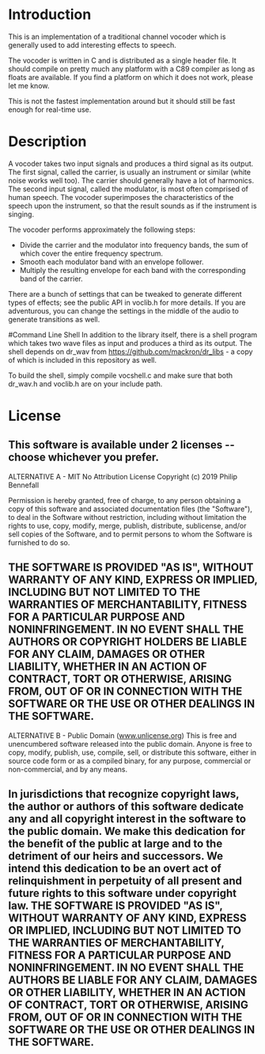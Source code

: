 # Introduction
This is an implementation of a traditional channel vocoder which is generally used to add interesting effects to speech.


The vocoder is written in C and is distributed as a single header file. It should compile on pretty much any platform with a C89 compiler as long as floats are available. If you find a platform on which it does not work, please let me know.


This is not the fastest implementation around but it should still be fast enough for real-time use.

# Description
A vocoder takes two input signals and produces a third signal as its output. The first signal, called the carrier, is usually an instrument or similar (white noise works well too). The carrier should generally have a lot of harmonics. The second input signal, called the modulator, is most often comprised of human speech. The vocoder superimposes the characteristics of the speech upon the instrument, so that the result sounds as if the instrument is singing.


The vocoder performs approximately the following steps:
* Divide the carrier and the modulator into frequency bands, the sum of which cover the entire frequency spectrum.
* Smooth each modulator band with an envelope follower.
* Multiply the resulting envelope for each band with the corresponding band of the carrier.


There are a bunch of settings that can be tweaked to generate different types of effects; see the public API in voclib.h for more details. If you are adventurous, you can change the settings in the middle of the audio to generate transitions as well.

#Command Line Shell
In addition to the library itself, there is a shell program which takes two wave files as input and produces a third as its output. The shell depends on dr_wav from https://github.com/mackron/dr_libs - a copy of which is included in this repository as well.


To build the shell, simply compile vocshell.c and make sure that both dr_wav.h and voclib.h are on your include path.

# License
This software is available under 2 licenses -- choose whichever you prefer.
------------------------------------------------------------------------------
ALTERNATIVE A - MIT No Attribution License
Copyright (c) 2019 Philip Bennefall

Permission is hereby granted, free of charge, to any person obtaining a copy of
this software and associated documentation files (the "Software"), to deal in
the Software without restriction, including without limitation the rights to
use, copy, modify, merge, publish, distribute, sublicense, and/or sell copies
of the Software, and to permit persons to whom the Software is furnished to do
so.

THE SOFTWARE IS PROVIDED "AS IS", WITHOUT WARRANTY OF ANY KIND, EXPRESS OR
IMPLIED, INCLUDING BUT NOT LIMITED TO THE WARRANTIES OF MERCHANTABILITY,
FITNESS FOR A PARTICULAR PURPOSE AND NONINFRINGEMENT. IN NO EVENT SHALL THE
AUTHORS OR COPYRIGHT HOLDERS BE LIABLE FOR ANY CLAIM, DAMAGES OR OTHER
LIABILITY, WHETHER IN AN ACTION OF CONTRACT, TORT OR OTHERWISE, ARISING FROM,
OUT OF OR IN CONNECTION WITH THE SOFTWARE OR THE USE OR OTHER DEALINGS IN THE
SOFTWARE.
------------------------------------------------------------------------------
ALTERNATIVE B - Public Domain (www.unlicense.org)
This is free and unencumbered software released into the public domain.
Anyone is free to copy, modify, publish, use, compile, sell, or distribute this
software, either in source code form or as a compiled binary, for any purpose,
commercial or non-commercial, and by any means.

In jurisdictions that recognize copyright laws, the author or authors of this
software dedicate any and all copyright interest in the software to the public
domain. We make this dedication for the benefit of the public at large and to
the detriment of our heirs and successors. We intend this dedication to be an
overt act of relinquishment in perpetuity of all present and future rights to
this software under copyright law.
THE SOFTWARE IS PROVIDED "AS IS", WITHOUT WARRANTY OF ANY KIND, EXPRESS OR
IMPLIED, INCLUDING BUT NOT LIMITED TO THE WARRANTIES OF MERCHANTABILITY,
FITNESS FOR A PARTICULAR PURPOSE AND NONINFRINGEMENT. IN NO EVENT SHALL THE
AUTHORS BE LIABLE FOR ANY CLAIM, DAMAGES OR OTHER LIABILITY, WHETHER IN AN
ACTION OF CONTRACT, TORT OR OTHERWISE, ARISING FROM, OUT OF OR IN CONNECTION
WITH THE SOFTWARE OR THE USE OR OTHER DEALINGS IN THE SOFTWARE.
------------------------------------------------------------------------------
